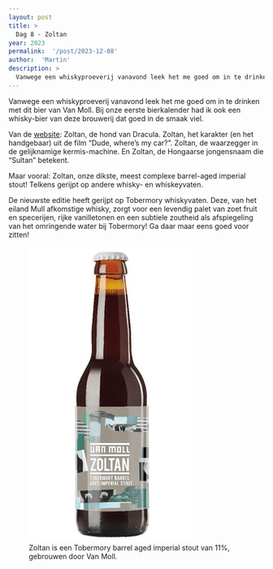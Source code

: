 ```yaml
---
layout: post
title: >
  Dag 8 - Zoltan
year: 2023
permalink:  '/post/2023-12-08'
author:  'Martin'
description: >
  Vanwege een whiskyproeverij vanavond leek het me goed om in te drinken met dit bier van Van Moll. Bij onze eerste bierkalender had ik ook een whisky-bier van deze brouwerij dat goed in de smaak viel.
---
```

<p class='intro'><span class='dropcap'>V</span>anwege een whiskyproeverij vanavond leek het me goed om in te drinken met dit bier van Van Moll. Bij onze eerste bierkalender had ik ook een whisky-bier van deze brouwerij dat goed in de smaak viel.</p>

Van de [website](https://vanmollcraftbeer.com/zoltan-tobermory/): 
Zoltan, de hond van Dracula. Zoltan, het karakter (en het handgebaar) uit de film “Dude, where’s my car?”. Zoltan, de waarzegger in de gelijknamige kermis-machine. En Zoltan, de Hongaarse jongensnaam die “Sultan” betekent.

Maar vooral: Zoltan, onze dikste, meest complexe barrel-aged imperial stout! Telkens gerijpt op andere whisky- en whiskeyvaten.

De nieuwste editie heeft gerijpt op Tobermory whiskyvaten. Deze, van het eiland Mull afkomstige whisky, zorgt voor een levendig palet van zoet fruit en specerijen, rijke vanilletonen en een subtiele zoutheid als afspiegeling van het omringende water bij Tobermory! Ga daar maar eens goed voor zitten!

<figure><img src='/assets/img/beer_2023-12-08.jpg' alt=''/> <figcaption>Zoltan is een Tobermory barrel aged imperial stout van 11%, gebrouwen door Van Moll.</figcaption></figure>
